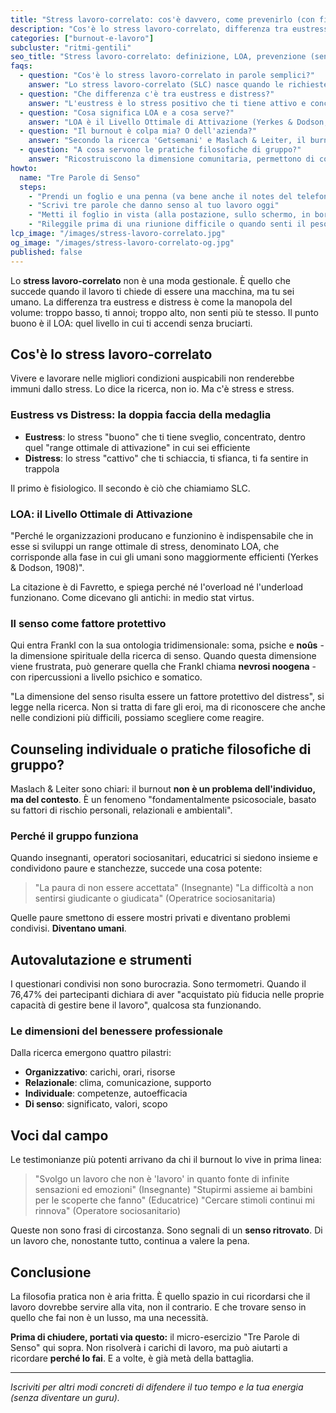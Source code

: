 ```yaml
---
title: "Stress lavoro-correlato: cos'è davvero, come prevenirlo (con filosofia pratica)"
description: "Cos'è lo stress lavoro-correlato, differenza tra eustress e distress, LOA di Favretto e perché il burnout è nel contesto (Maslach). Strumenti, voci dal campo ed esercizi di filosofia pratica."
categories: ["burnout-e-lavoro"]
subcluster: "ritmi-gentili"
seo_title: "Stress lavoro-correlato: definizione, LOA, prevenzione (senza guru)"
faqs: 
  - question: "Cos'è lo stress lavoro-correlato in parole semplici?"
    answer: "Lo stress lavoro-correlato (SLC) nasce quando le richieste lavorative superano le capacità di gestione della persona, diventando cronico e dannoso. Non è colpa individuale: secondo Maslach & Leiter dipende da contesto, valori contrastanti e crisi del senso di appartenenza."
  - question: "Che differenza c'è tra eustress e distress?"
    answer: "L'eustress è lo stress positivo che ti tiene attivo e concentrato (entro il LOA - Livello Ottimale di Attivazione). Il distress è quello negativo che logora e porta al burnout. La differenza sta nel controllo e nel senso che dai al lavoro."
  - question: "Cosa significa LOA e a cosa serve?"
    answer: "LOA è il Livello Ottimale di Attivazione (Yerkes & Dodson, 1908), citato da Favretto come quel range di stress in cui gli umani sono maggiormente efficienti. Senza stress si è sotto-attivati, con troppo si va in burnout."
  - question: "Il burnout è colpa mia? O dell'azienda?"
    answer: "Secondo la ricerca 'Getsemani' e Maslach & Leiter, il burnout è fondamentalmente psicosociale: dipende da fattori organizzativi, relazionali e ambientali. Non è un problema individuale ma di discrepanza tra persona e lavoro."
  - question: "A cosa servono le pratiche filosofiche di gruppo?"
    answer: "Ricostruiscono la dimensione comunitaria, permettono di condividere paure e trovare senso collettivo nel lavoro. Come dimostrano le testimonianze di insegnanti e operatori, il gruppo trasforma i problemi individuali in sfide condivise."
howto:
  name: "Tre Parole di Senso"
  steps:
    - "Prendi un foglio e una penna (va bene anche il notes del telefono)"
    - "Scrivi tre parole che danno senso al tuo lavoro oggi"
    - "Metti il foglio in vista (alla postazione, sullo schermo, in borsa)"
    - "Rileggile prima di una riunione difficile o quando senti il peso della giornata"
lcp_image: "/images/stress-lavoro-correlato.jpg"
og_image: "/images/stress-lavoro-correlato-og.jpg"
published: false
---
```


Lo **stress lavoro-correlato** non è una moda gestionale. È quello che succede quando il lavoro ti chiede di essere una macchina, ma tu sei umano. La differenza tra eustress e distress è come la manopola del volume: troppo basso, ti annoi; troppo alto, non senti più te stesso. Il punto buono è il LOA: quel livello in cui ti accendi senza bruciarti.

## Cos'è lo stress lavoro-correlato

Vivere e lavorare nelle migliori condizioni auspicabili non renderebbe immuni dallo stress. Lo dice la ricerca, non io. Ma c'è stress e stress.

### Eustress vs Distress: la doppia faccia della medaglia

- **Eustress**: lo stress "buono" che ti tiene sveglio, concentrato, dentro quel "range ottimale di attivazione" in cui sei efficiente
- **Distress**: lo stress "cattivo" che ti schiaccia, ti sfianca, ti fa sentire in trappola

Il primo è fisiologico. Il secondo è ciò che chiamiamo SLC.

### LOA: il Livello Ottimale di Attivazione

"Perché le organizzazioni producano e funzionino è indispensabile che in esse si sviluppi un range ottimale di stress, denominato LOA, che corrisponde alla fase in cui gli umani sono maggiormente efficienti (Yerkes & Dodson, 1908)". 

La citazione è di Favretto, e spiega perché né l'overload né l'underload funzionano. Come dicevano gli antichi: in medio stat virtus.

### Il senso come fattore protettivo

Qui entra Frankl con la sua ontologia tridimensionale: soma, psiche e **noûs** - la dimensione spirituale della ricerca di senso. Quando questa dimensione viene frustrata, può generare quella che Frankl chiama **nevrosi noogena** - con ripercussioni a livello psichico e somatico.

"La dimensione del senso risulta essere un fattore protettivo del distress", si legge nella ricerca. Non si tratta di fare gli eroi, ma di riconoscere che anche nelle condizioni più difficili, possiamo scegliere come reagire.

## Counseling individuale o pratiche filosofiche di gruppo?

Maslach & Leiter sono chiari: il burnout **non è un problema dell'individuo, ma del contesto**. È un fenomeno "fondamentalmente psicosociale, basato su fattori di rischio personali, relazionali e ambientali".

### Perché il gruppo funziona

Quando insegnanti, operatori sociosanitari, educatrici si siedono insieme e condividono paure e stanchezze, succede una cosa potente:

> "La paura di non essere accettata" (Insegnante)
> "La difficoltà a non sentirsi giudicante o giudicata" (Operatrice sociosanitaria)

Quelle paure smettono di essere mostri privati e diventano problemi condivisi. **Diventano umani**.

## Autovalutazione e strumenti

I questionari condivisi non sono burocrazia. Sono termometri. Quando il 76,47% dei partecipanti dichiara di aver "acquistato più fiducia nelle proprie capacità di gestire bene il lavoro", qualcosa sta funzionando.

### Le dimensioni del benessere professionale

Dalla ricerca emergono quattro pilastri:
- **Organizzativo**: carichi, orari, risorse
- **Relazionale**: clima, comunicazione, supporto
- **Individuale**: competenze, autoefficacia
- **Di senso**: significato, valori, scopo

## Voci dal campo

Le testimonianze più potenti arrivano da chi il burnout lo vive in prima linea:

> "Svolgo un lavoro che non è 'lavoro' in quanto fonte di infinite sensazioni ed emozioni" (Insegnante)
> "Stupirmi assieme ai bambini per le scoperte che fanno" (Educatrice)
> "Cercare stimoli continui mi rinnova" (Operatore sociosanitario)

Queste non sono frasi di circostanza. Sono segnali di un **senso ritrovato**. Di un lavoro che, nonostante tutto, continua a valere la pena.

## Conclusione

La filosofia pratica non è aria fritta. È quello spazio in cui ricordarsi che il lavoro dovrebbe servire alla vita, non il contrario. E che trovare senso in quello che fai non è un lusso, ma una necessità.

**Prima di chiudere, portati via questo:** il micro-esercizio "Tre Parole di Senso" qui sopra. Non risolverà i carichi di lavoro, ma può aiutarti a ricordare **perché lo fai**. E a volte, è già metà della battaglia.

---

*Iscriviti per altri modi concreti di difendere il tuo tempo e la tua energia (senza diventare un guru).*
```